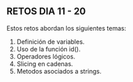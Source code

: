 ## RETOS DIA 11 - 20
Estos retos abordan los siguientes temas:

1. Definición de variables.
2. Uso de la función id().
3. Operadores lógicos.
4. Slicing en cadenas.
5. Metodos asociados a strings.
